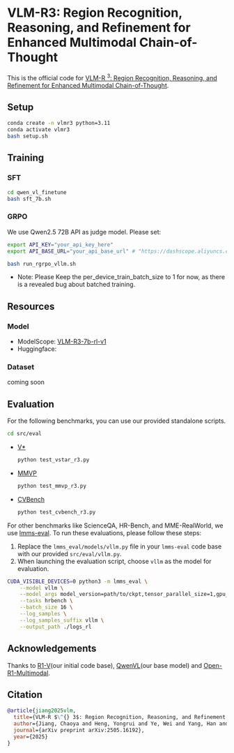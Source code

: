 # VLM-R3: Region Recognition, Reasoning, and Refinement for Enhanced Multimodal Chain-of-Thought
This is the official code for [VLM-R $^3$: Region Recognition, Reasoning, and Refinement for Enhanced Multimodal Chain-of-Thought](https://arxiv.org/abs/2505.16192).

## Setup

```bash
conda create -n vlmr3 python=3.11 
conda activate vlmr3
bash setup.sh
```

## Training
### SFT
```bash
cd qwen_vl_finetune
bash sft_7b.sh
```
### GRPO
We use Qwen2.5 72B API as judge model. Please set:
```bash
export API_KEY="your_api_key_here" 
export API_BASE_URL="your_api_base_url" # "https://dashscope.aliyuncs.com/compatible-mode/v1" for example
```

```bash
bash run_rgrpo_vllm.sh
```

- Note: Please Keep the per_device_train_batch_size to 1 for now, as there is a revealed bug about batched training.



## Resources
### Model
- ModelScope: [VLM-R3-7b-rl-v1](https://www.modelscope.cn/models/LittleHenry/VLM-R3-7b-rl-v1)
- Huggingface: 

### Dataset
coming soon

## Evaluation
For the following benchmarks, you can use our provided standalone scripts.
```bash
cd src/eval
```
- [V*](https://huggingface.co/datasets/craigwu/vstar_bench)
  ```bash
  python test_vstar_r3.py
  ```
- [MMVP](https://huggingface.co/datasets/MMVP/MMVP)
  ```bash
  python test_mmvp_r3.py
  ```
- [CVBench](https://huggingface.co/datasets/nyu-visionx/CV-Bench)
  ```bash
  python test_cvbench_r3.py
  ```
  
For other benchmarks like ScienceQA, HR-Bench, and MME-RealWorld, we use [lmms-eval](https://github.com/EvolvingLMMs-Lab/lmms-eval). To run these evaluations, please follow these steps:

1.  Replace the `lmms_eval/models/vllm.py` file in your `lmms-eval` code base with our provided `src/eval/vllm.py`.
2.  When launching the evaluation script, choose `vllm` as the model for evaluation.
```bash
CUDA_VISIBLE_DEVICES=0 python3 -m lmms_eval \
    --model vllm \
    --model_args model_version=path/to/ckpt,tensor_parallel_size=1,gpu_memory_utilization=0.9 \
    --tasks hrbench \
    --batch_size 16 \
    --log_samples \
    --log_samples_suffix vllm \
    --output_path ./logs_rl
```

## Acknowledgements

Thanks to [R1-V](https://github.com/StarsfieldAI/R1-V)(our initial code base), [QwenVL](https://github.com/QwenLM/Qwen2.5-VL)(our base model) and [Open-R1-Multimodal](https://github.com/EvolvingLMMs-Lab/open-r1-multimodal).


## Citation

```bib
@article{jiang2025vlm,
  title={VLM-R $\^{} 3$: Region Recognition, Reasoning, and Refinement for Enhanced Multimodal Chain-of-Thought},
  author={Jiang, Chaoya and Heng, Yongrui and Ye, Wei and Yang, Han and Xu, Haiyang and Yan, Ming and Zhang, Ji and Huang, Fei and Zhang, Shikun},
  journal={arXiv preprint arXiv:2505.16192},
  year={2025}
}
```



